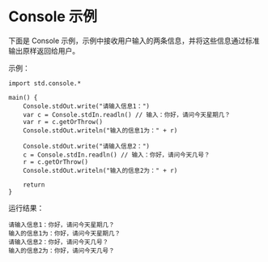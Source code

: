 # Console 示例

下面是 Console 示例，示例中接收用户输入的两条信息，并将这些信息通过标准输出原样返回给用户。

示例：

<!-- compile -->
```cangjie
import std.console.*

main() {
    Console.stdOut.write("请输入信息1：")
    var c = Console.stdIn.readln() // 输入：你好，请问今天星期几？
    var r = c.getOrThrow()
    Console.stdOut.writeln("输入的信息1为：" + r)

    Console.stdOut.write("请输入信息2：")
    c = Console.stdIn.readln() // 输入：你好，请问今天几号？
    r = c.getOrThrow()
    Console.stdOut.writeln("输入的信息2为：" + r)

    return
}
```

运行结果：

```text
请输入信息1：你好，请问今天星期几？
输入的信息1为：你好，请问今天星期几？
请输入信息2：你好，请问今天几号？
输入的信息2为：你好，请问今天几号？
```
